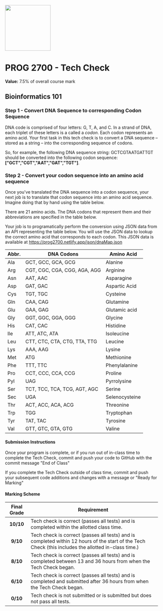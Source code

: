 <img width="150px" src="https://www.nscc.ca/img/aboutnscc/visual-identity-guidelines/artwork/nscc-jpeg.jpg" >

# PROG 2700 - Tech Check

**Value:** 7.5% of overall course mark  

## Bioinformatics 101

### Step 1 - Convert DNA Sequence to corresponding Codon Sequence
DNA code is comprised of four letters: G, T, A, and C. In a strand of DNA, each triplet of these letters is a called a *codon*. Each codon represents an amino acid. Your first task in this tech check is to convert a DNA sequence – stored as a string – into the corresponding sequence of codons. 

So, for example, the following DNA sequence string: GCTCGTAATGATTGT should be converted into the following codon sequence: **["GCT","CGT","AAT","GAT","TGT"]**.

### Step 2 - Convert your codon sequence into an amino acid sequence
Once you've translated the DNA sequence into a codon sequence, your next job is to translate that codon sequence into an amino acid sequence. Imagine doing that by hand using the table below.

There are 21 amino acids. The DNA codons that represent them and their abbreviations are specified in the table below. 

Your job is to programatically perform the conversion using JSON data from an API representing the table below. You will use the JSON data to lookup the correct amino acid that corresponds to each codon. This JSON data is available at https://prog2700.netlify.app/json/dnaMap.json

Abbr.| DNA Codons | Amino Acid
--- |--- | ---
|Ala |GCT, GCC, GCA, GCG | Alanine |
|Arg |CGT, CGC, CGA, CGG, AGA, AGG | Arginine |
|Asn |AAT, AAC | Asparagine |
|Asp |GAT, GAC | Aspartic Acid |
|Cys |TGT, TGC | Cysteine |
|Gln |CAA, CAG | Glutamine |
|Glu |GAA, GAG | Glutamic acid |
|Gly |GGT, GGC, GGA, GGG | Glycine |
|His |CAT, CAC | Histidine |
|Ile |ATT, ATC, ATA | Isoleucine |
|Leu |CTT, CTC, CTA, CTG, TTA, TTG | Leucine |
|Lys |AAA, AAG | Lysine |
|Met |ATG | Methionine |
|Phe |TTT, TTC | Phenylalanine |
|Pro |CCT, CCC, CCA, CCG | Proline |
|Pyl |UAG | Pyrrolysine |
|Ser |TCT, TCC, TCA, TCG, AGT, AGC | Serine |
|Sec |UGA | Selenocysteine |
|Thr |ACT, ACC, ACA, ACG | Threonine |
|Trp |TGG | Tryptophan |
|Tyr |TAT, TAC | Tyrosine |
|Val |GTT, GTC, GTA, GTG | Valine |


#### Submission Instructions

Once your program is complete, or if you run out of in-class time to complete the Tech Check, commit and push your code to GitHub with the commit message "End of Class"

If you complete the Tech Check outside of class time, commit and push your subsequent code additions and changes with a message or "Ready for Marking"


#### Marking Scheme
Final Grade | Requirement
:---: | ---
|**10/10** | Tech check is correct (passes all tests) and is completed within the allotted class time.
|**9/10** | Tech check is correct (passes all tests) and is completed within 12 hours of the start of the Tech Check (this includes the allotted in-class time.)
|**8/10** | Tech check is correct (passes all tests) and is completed between 13 and 36 hours from when the Tech Check began.
|**6/10** | Tech check is correct (passes all tests) and is completed and submitted after 36 hours from when the Tech Check began.
|**0/10** | Tech check is not submitted or is submitted but does not pass all tests.
